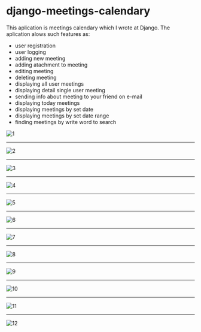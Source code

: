 # django-meetings-calendary

This aplication is meetings calendary which I wrote at Django. The aplication alows such features as:

- user registration
- user logging
- adding new meeting
- adding atachment to meeting
- editing meeting
- deleting meeting
- displaying all user meetings
- displaying  detail single user meeting
- sending info about meeting to your friend on e-mail
- displaying today meetings
- displaying meetings by set date
- displaying meetings by set date range
- finding meetings by write word to search

![1](https://user-images.githubusercontent.com/33809996/36861883-91687b8a-1d85-11e8-9243-1ff685b158ce.jpg)
<hr>

![2](https://user-images.githubusercontent.com/33809996/36861888-93f093e2-1d85-11e8-83bc-3357c0fafc6f.jpg)
<hr>

![3](https://user-images.githubusercontent.com/33809996/36861893-965c8d02-1d85-11e8-9318-a18ff019b20c.jpg)
<hr>

![4](https://user-images.githubusercontent.com/33809996/36861894-987fdbde-1d85-11e8-9c78-2e8e801464b3.jpg)
<hr>

![5](https://user-images.githubusercontent.com/33809996/36861900-9afa1b7c-1d85-11e8-902d-7b5748d7f04c.jpg)
<hr>

![6](https://user-images.githubusercontent.com/33809996/36861905-9d24a3d6-1d85-11e8-995c-18e13db842bd.jpg)
<hr>

![7](https://user-images.githubusercontent.com/33809996/36861910-9fa32c5e-1d85-11e8-88d4-1152a4d4f99f.jpg)
<hr>

![8](https://user-images.githubusercontent.com/33809996/36861922-a59d916c-1d85-11e8-8a99-ebeae48e087e.jpg)
<hr>

![9](https://user-images.githubusercontent.com/33809996/36861925-a7decebe-1d85-11e8-898b-10e7b9fd28f1.jpg)
<hr>

![10](https://user-images.githubusercontent.com/33809996/36861928-aa29d15a-1d85-11e8-8910-d33cf0826408.jpg)
<hr>

![11](https://user-images.githubusercontent.com/33809996/36861930-ac172508-1d85-11e8-8ffa-195a50a42268.jpg)
<hr>

![12](https://user-images.githubusercontent.com/33809996/36861933-aeca2840-1d85-11e8-8b46-9ec8e02c14ec.jpg)
